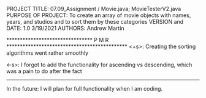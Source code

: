 PROJECT TITLE: 07.09_Assignment / Movie.java; MovieTesterV2.java
PURPOSE OF PROJECT: To create an array of movie objects with names, years, and 
                        studios and to sort them by these categories
VERSION and DATE: 1.0 3/19/2021
AUTHORS: Andrew Martin

******************************** P M R *********************************************
<+s>: Creating the sorting algorithms went rather smoothly
      
<-s>: I forgot to add the functionality for ascending vs descending, which was a
        pain to do after the fact
************************************************************************************
In the future: I will plan for full functionality when I am coding.